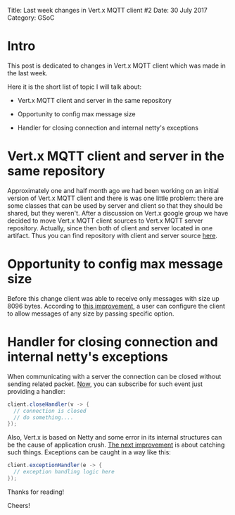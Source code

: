 Title: Last week changes in Vert.x MQTT client #2
Date: 30 July 2017
Category: GSoC
	
# Intro
This post is dedicated to changes in Vert.x MQTT client which was made in the last week. 

Here it is the short list of topic I will talk about:

* Vert.x MQTT client and server in the same repository

* Opportunity to config max message size

* Handler for closing connection and internal netty's exceptions

# Vert.x MQTT client and server in the same repository

Approximately one and half month ago we had been working on an initial version of Vert.x MQTT client and there is was one little problem: there are some classes that can be used by server and client so that they should be shared, but they weren't. After a discussion on Vert.x google group we have decided to move Vert.x MQTT client sources to Vert.x MQTT server repository. Actually, since then both of client and server located in one artifact. Thus you can find repository with client and server source [here](https://github.com/vert-x3/vertx-mqtt).

# Opportunity to config max message size

Before this change client was able to receive only messages with size up 8096 bytes. According to [this improvement](https://github.com/vert-x3/vertx-mqtt/pull/38), a user can configure the client to allow messages of any size by passing specific option.

# Handler for closing connection and internal netty's exceptions

When communicating with a server the connection can be closed without sending related packet. [Now](https://github.com/vert-x3/vertx-mqtt/pull/40), you can subscribe for such event just providing a handler:

```java
client.closeHandler(v -> {
  // connection is closed
  // do something....
});
```

Also, Vert.x is based on Netty and some error in its internal structures can be the cause of application crush. [The next improvement](https://github.com/vert-x3/vertx-mqtt/pull/41) is about catching such things. Exceptions can be caught in a way like this:

```java
client.exceptionHandler(e -> {
  // exception handling logic here
});
```

Thanks for reading!

Cheers!